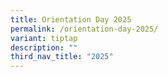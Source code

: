 ```yaml
---
title: Orientation Day 2025
permalink: /orientation-day-2025/
variant: tiptap
description: ""
third_nav_title: "2025"
---
```

